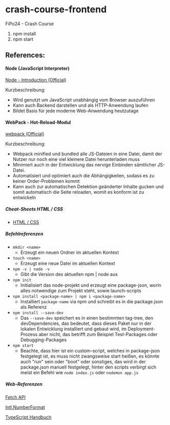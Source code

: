 # crash-course-frontend

FiPo24 - Crash Course

1. npm install
2. npm start

## References:

#### Node (JavaScript Interpreter)

[Node - Introduction (Official)](https://nodejs.org/en/learn/getting-started/introduction-to-nodejs)

Kurzbeschreibung:

- Wird genutzt um JavaScript unabhängig vom Browser auszuführen
- Kann auch Backend darstellen und als HTTP-Anwendung laufen
- Bildet Basis für jede moderne Web-Anwendung heutzutage

#### WebPack - Hot-Reload-Modul

[webpack (Official)](https://webpack.js.org/)

Kurzbeschreibung:

- Webpack minified und bundled alle JS-Dateien in eine Datei, damit der Nutzer nur noch eine viel kleinere Datei herunterladen muss
- Minimiert auch in der Entwicklung das nervige Einbinden sämtlicher JS-Datei.
- Automatisiert und optimiert auch die Abhängigkeiten, sodass es zu keiner Order-Problemen kommt
- Kann auch zur automatischen Detektion geänderter Inhalte gucken und somit automatisch die Seite reloaden, womit es konform ist zu entwickeln

##### Cheat-Sheets HTML / CSS

- [HTML / CSS](https://htmlcheatsheet.com/css/)

##### Befehlreferenzen

- `mkdir <name>`
  - Erzeugt ein neuen Ordner im aktuellen Kontext
- `touch <name>`
  - Erzeugt eine neue Datei im aktuellen Kontext
- `npm -v | node -v`
  - Gibt die Version des aktuellen npm | node aus
- `npm init`
  - Initialisiert das node-projekt und erzeugt eine package-json, worin alles notwendige zum Projekt steht, sowie launch-scripts
- `npm install <package-name> | npm i <package-name>`
  - Installiert `package-name` via npm und schreibt es in die package.json als Referenz
- `npm install --save-dev`
  - Das `--save-dev` speichert es in einen bestimmten tag-tree, den devDependencies, das bedeutet, dass dieses Paket nur in der lokalen Entwicklung installiert und gebaut wird, im Deployment-Prozess aber nicht, das betrifft zum Beispiel Test-Packages oder Debugging-Packages
- `npm start`
  - Beachte, dass hier ist ein custom-script, welches in package-json festgelegt ist, es muss nicht zwangsweise start heißen, es könnte auch "run" sein oder "boot" oder sonstiges, das wird in der package.json manuell festgelegt, hinter den scripts verbirgt sich meist ein Befehl wie `node index.js` oder `nodemon app.js`

##### Web-Referenzen

[Fetch API](https://developer.mozilla.org/en-US/docs/Web/API/Fetch_API/Using_Fetch)  

[Intl.NumberFormat](https://developer.mozilla.org/en-US/docs/Web/JavaScript/Reference/Global_Objects/Intl/NumberFormat)    

[TypeScript Handbuch](https://www.typescriptlang.org/docs/handbook/intro.html)
